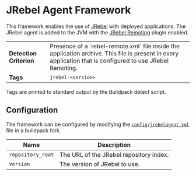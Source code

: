 # JRebel Agent Framework
This framework enables the use of [JRebel][jrebel] with deployed applications. The JRebel agent is added to the JVM with the [JRebel Remoting][remoting] plugin enabled.

<table>
  <tr>
    <td><strong>Detection Criterion</strong></td>
    <td>Presence of a `rebel-remote.xml` file inside the application archive. This file is present in every application that is configured to use JRebel Remoting.</td>
  </tr>
  <tr>
    <td><strong>Tags</strong></td><td><tt>jrebel-&lt;version&gt;</tt></td>
  </tr>
</table>
Tags are printed to standard output by the Buildpack detect script.

## Configuration
The framework can be configured by modifying the [`config/jrebelagent.yml`][jrebelagentyml] file in a buildpack fork.

| Name | Description
| ---- | -----------
| `repository_root` | The URL of the JRebel repository index.
| `version` | The version of JRebel to use.

[jrebel]: http://zeroturnaround.com/software/jrebel/
[remoting]: http://manuals.zeroturnaround.com/jrebel/remoting/index.html
[jrebelagentyml]: ../config/jrebelagent.yml
